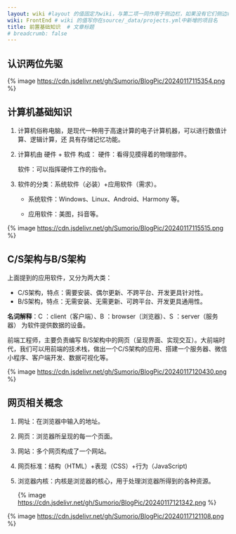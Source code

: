 ```yaml
---
layout: wiki #layout 的值固定为wiki，与第二项一同作用于侧边栏，如果没有它们侧边栏也会消失
wiki: FrontEnd # wiki 的值写你在source/_data/projects.yml中新增的项目名
title: 前置基础知识  # 文章标题  
# breadcrumb: false
---
```


## 认识两位先驱

{% image https://cdn.jsdelivr.net/gh/Sumorio/BlogPic/20240117115354.png %}

## 计算机基础知识

1. 计算机俗称电脑，是现代一种用于高速计算的电子计算机器，可以进行数值计算、逻辑计算，还
	具有存储记忆功能。

2. 计算机由 硬件 + 软件 构成：
	硬件：看得见摸得着的物理部件。

	软件：可以指挥硬件工作的指令。

3. 软件的分类：系统软件（必装）+应用软件（需求）。

	- 系统软件：Windows、Linux、Android、Harmony 等。

	- 应用软件：美图，抖音等。

{% image https://cdn.jsdelivr.net/gh/Sumorio/BlogPic/20240117115515.png %}

## C/S架构与B/S架构

上面提到的应用软件，又分为两大类：

- C/S架构，特点：需要安装、偶尔更新、不跨平台、开发更具针对性。
- B/S架构，特点：无需安装、无需更新、可跨平台、开发更具通用性。

**名词解释**：C ：client（客户端）、B ：browser（浏览器）、S ：server（服务器） 为软件提供数据的设备。

前端工程师，主要负责编写 B/S架构中的网页（呈现界面、实现交互）。大前端时代，我们可以用前端的技术栈，做出一个C/S架构的应用、搭建一个服务器、微信小程序、客户端开发、数据可视化等。

{% image https://cdn.jsdelivr.net/gh/Sumorio/BlogPic/20240117120430.png %}



## 网页相关概念

1. 网址：在浏览器中输入的地址。

2. 网页：浏览器所呈现的每一个页面。

3. 网站：多个网页构成了一个网站。

4. 网页标准：结构（HTML）+表现（CSS）+行为（JavaScript)

5. 浏览器内核：内核是浏览器的核心，用于处理浏览器所得到的各种资源。

	{% image https://cdn.jsdelivr.net/gh/Sumorio/BlogPic/20240117121342.png %}

{% image https://cdn.jsdelivr.net/gh/Sumorio/BlogPic/20240117121108.png %}
